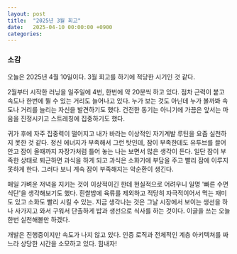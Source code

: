```yaml
---
layout: post
title:  "2025년 3월 회고"
date:   2025-04-10 00:00:00 +0900
categories: 
---
```


### 소감
 오늘은 2025년 4월 10일이다. 3월 회고를 하기에 적당한 시기인 것 같다.  
 
 2월부터 시작한 러닝을 일주일에 4번, 한번에 약 20분씩 하고 있다. 점차 근력이 붙고 속도나 한번에 뛸 수 있는 거리도 늘어나고 있다. 누가 보는 것도 아닌데 누가 볼까봐 속도나 거리를 늘리는 자신을 발견하기도 했다. 건전한 동기는 아니기에 가끔은 앞서는 마음을 진정시키고 스트레칭에 집중하기도 했다.
 
 귀가 후에 자주 집중력이 떨어지고 내가 바라는 이상적인 자기계발 루틴을 요즘 실천하지 못한 것 같다. 정신 에너지가 부족해서 그런 탓인데, 잠이 부족한데도 유투브를 끌어안고 잠이 올때까지 자장가처럼 틀어 놓는 나는 보면서 많은 생각이 든다. 일단 잠이 부족한 상태로 퇴근하면 과식을 하게 되고 과식은 소화기에 부담을 주고 빨리 잠에 이루지 못하게 한다. 그러다 보니 계속 잠이 부족해지는 악순환이 생긴다.
 
매일 가벼운 저녁을 지키는 것이 이상적이긴 한데 현실적으로 어려우니 일명 '빠른 수면 식단'을 생각해보기도 했다. 흰쌀밥에 육류를 제외하고 적당히 자극적이어서 먹는 재미도 있고 소화도 빨리 시킬 수 있는. 지금 생각나는 것은 그날 시장에서 보이는 생선을 하나 사가지고 와서 구워서 단촐하게 밥과 생선으로 식사를 하는 것이다. 이글을 쓰는 오늘 한번 실천해볼만 하겠다.

개발은 진행중이지만 속도가 나지 않고 있다. 인증 로직과 전체적인 계층 아키텍쳐를 짜느라 상당한 시간을 소모하고 있다. 힘내자!